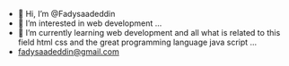 - 👋 Hi, I’m @Fadysaadeddin
- 👀 I’m interested in web development ...
- 🌱 I’m currently learning web development and all what is related to this field html css and the great programming language java script  ...
-  fadysaadeddin@gmail.com 

<!---
Fadysaadeddin/Fadysaadeddin is a ✨ special ✨ repository because its `README.md` (this file) appears on your GitHub profile.
You can click the Preview link to take a look at your changes.
--->
